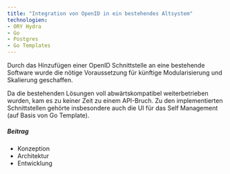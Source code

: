 ```yaml
---
title: "Integration von OpenID in ein bestehendes Altsystem"
technologien:
- ORY Hydra
- Go
- Postgres
- Go Templates
---
```

Durch das Hinzufügen einer OpenID Schnittstelle an eine bestehende Software wurde die nötige Voraussetzung für künftige Modularisierung und Skalierung geschaffen.

Da die bestehenden Lösungen voll abwärtskompatibel weiterbetrieben wurden, kam es zu keiner Zeit zu einem API-Bruch. Zu den implementierten Schnittstellen gehörte insbesondere auch die 
UI für das Self Management (auf Basis von Go Template).

##### Beitrag
- Konzeption
- Architektur
- Entwicklung

